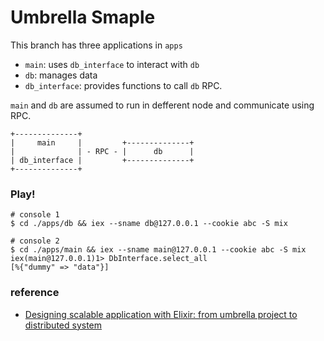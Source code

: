 # Umbrella Smaple

This branch has three applications in `apps`

- `main`: uses `db_interface` to interact with `db`
- `db`: manages data
- `db_interface`: provides functions to call `db` RPC.

`main` and `db` are assumed to run in defferent node and communicate using RPC.

```
+--------------+
|     main     |         +--------------+
|              | - RPC - |      db      |
| db_interface |         +--------------+
+--------------+
```

### Play!

```console
# console 1
$ cd ./apps/db && iex --sname db@127.0.0.1 --cookie abc -S mix

# console 2
$ cd ./apps/main && iex --sname main@127.0.0.1 --cookie abc -S mix
iex(main@127.0.0.1)1> DbInterface.select_all
[%{"dummy" => "data"}]
```

### reference

- [Designing scalable application with Elixir: from umbrella project to distributed system](https://medium.com/matic-insurance/designing-scalable-application-with-elixir-from-umbrella-project-to-distributed-system-42f28c7e62f1)
